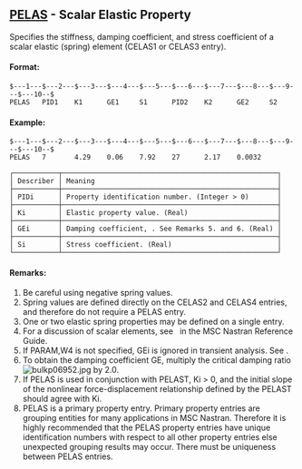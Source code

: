 ## [PELAS](https://nexus.hexagon.com/documentationcenter/bundle/MSC_Nastran_2022.4/page/Nastran_Combined_Book/qrg/bulkp/TOC.PELAS.xhtml) - Scalar Elastic Property

Specifies the stiffness, damping coefficient, and stress coefficient of a scalar elastic (spring) element (CELAS1 or CELAS3 entry).

#### Format:

```nastran
$---1---$---2---$---3---$---4---$---5---$---6---$---7---$---8---$---9---$---10--$
PELAS   PID1    K1      GE1     S1      PID2    K2      GE2     S2              
```

#### Example:

```nastran
$---1---$---2---$---3---$---4---$---5---$---6---$---7---$---8---$---9---$---10--$
PELAS   7       4.29    0.06    7.92    27      2.17    0.0032                  
```

```text
┌───────────┬─────────────────────────────────────────────────────┐
│ Describer │ Meaning                                             │
├───────────┼─────────────────────────────────────────────────────┤
│ PIDi      │ Property identification number. (Integer > 0)       │
├───────────┼─────────────────────────────────────────────────────┤
│ Ki        │ Elastic property value. (Real)                      │
├───────────┼─────────────────────────────────────────────────────┤
│ GEi       │ Damping coefficient, . See Remarks 5. and 6. (Real) │
├───────────┼─────────────────────────────────────────────────────┤
│ Si        │ Stress coefficient. (Real)                          │
└───────────┴─────────────────────────────────────────────────────┘
```

#### Remarks:

1. Be careful using negative spring values.
2. Spring values are defined directly on the CELAS2 and CELAS4 entries, and therefore do not require a PELAS entry.
3. One or two elastic spring properties may be defined on a single entry.
4. For a discussion of scalar elements, see    in the  MSC Nastran Reference Guide.
5. If PARAM,W4 is not specified, GEi is ignored in transient analysis. See  .
6. To obtain the damping coefficient GE, multiply the critical damping ratio  ![bulkp06952.jpg](https://help-be.hexagonmi.com/bundle/MSC_Nastran_2022.4/page/Nastran_Combined_Book/qrg/bulkp/../../../assets/bulkp06952.jpg?_LANG=enus)  by 2.0.
7. If PELAS is used in conjunction with PELAST, Ki > 0, and the initial slope of the nonlinear force-displacement relationship defined by the PELAST should agree with Ki.
8. PELAS is a primary property entry. Primary property entries are grouping entities for many applications in MSC Nastran. Therefore it is highly recommended that the PELAS property entries have unique identification numbers with respect to all other property entries else unexpected grouping results may occur. There must be uniqueness between PELAS entries.
